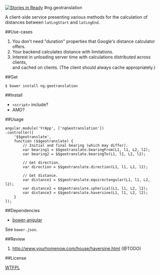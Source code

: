 [![Stories in Ready](https://badge.waffle.io/nerdfiles/ng.geotranslation.png?label=ready&title=Ready)](https://waffle.io/nerdfiles/ng.geotranslation)
#ng.geotranslation

A client-side service presenting various methods for the calculation of 
distances between ``latLngStart`` and ``latLngEnd``.

##Use-cases

1. You don't need "duration" properties that Google's distance calculator offers.
2. Your backend calculates distance with limitations.
3. Interest in unloading server time with calculations distributed across clients,  
   and cached on clients. (The client should always cache appropriately.)

##Get

    $ bower install ng.geotranslation

##Install

- ``<script>`` include?
- AMD?

##Usage

    angular.module('YrApp', ['ngGeotranslation'])
    .controller([
        '$$geotranslate',
        function ($$geotranslate) {
            // Initial and final bearing (which may differ).
            var bearing1 = $$geotranslate.bearingFrom(L1, l1, L2, l2);
            var bearing2 = $$geotranslate.bearingTo(L1, l1, L2, l2);

            // Get direction.
            var direction = $$geotranslate.direction(L1, l1, L2, l2);

            // Get distance.
            var distance1 = $$geotranslate.equirectangular(L1, l1, L2, l2);
            var distance2 = $$geotranslate.spherical(L1, l1, L2, l2);
            var distance3 = $$geotranslate.haversine(L1, l1, L2, l2);
        }
    ]);

##Dependencies

- [bower-angular](https://github.com/angular/bower-angular)

See ``bower.json``.

##Review

1. http://www.yourhomenow.com/house/haversine.html (@TODO)

##License

[WTFPL](http://www.wtfpl.net/txt/copying/)
